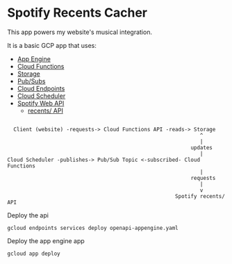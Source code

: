 # Spotify Recents Cacher

This app powers my website's musical integration.

It is a basic GCP app that uses:
- [App Engine](https://cloud.google.com/appengine/)
- [Cloud Functions](https://cloud.google.com/functions/)
- [Storage](https://cloud.google.com/storage/)
- [Pub/Subs](https://cloud.google.com/pubsub/)
- [Cloud Endpoints](https://cloud.google.com/endpoints/)
- [Cloud Scheduler](https://cloud.google.com/scheduler/)
- [Spotify Web API](https://developer.spotify.com/documentation/web-api/)
    - [recents/ API](https://developer.spotify.com/documentation/web-api/reference/player/get-recently-played/)

```

  Client (website) -requests-> Cloud Functions API -reads-> Storage
                                                              ^
                                                              |
                                                           updates
                                                              |
Cloud Scheduler -publishes-> Pub/Sub Topic <-subscribed- Cloud Functions
                                                              |
                                                           requests
                                                              |
                                                              v
                                                      Spotify recents/ API

```

Deploy the api 
```shell
gcloud endpoints services deploy openapi-appengine.yaml
```

Deploy the app engine app
```shell
gcloud app deploy
```